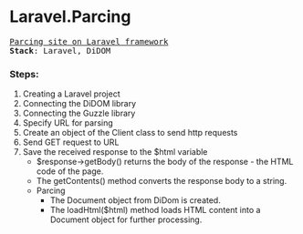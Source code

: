 <h1>Laravel.Parcing</h1>
<pre>
<a href="https://www.youtube.com/watch?v=qVFpK_gV1Ns&list=PLNvHH49JXUUAWpfK13CReWjlHH0bIUGS4&index=4">Parcing site on Laravel framework</a>
<b>Stack</b>: Laravel, DiDOM
</pre>
<h3>Steps:</h3>
<ol>
  <li>Creating a Laravel project</li>
  <li>Connecting the DiDOM library</li>
  <li>Connecting the Guzzle library</li>
  <li>Specify URL for parsing</li>
  <li>Create an object of the Client class to send http requests</li>
  <li>Send GET request to URL</li>
  <li>Save the received response to the $html variable
    <ul>
    <li>$response->getBody() returns the body of the response - the HTML code of the page.
    </li>
    <li>The getContents() method converts the response body to a string.</li>
  </li>
  
  <li>Parcing
  <ul>
    <li>The Document object from DiDom is created.</li>
    <li>The loadHtml($html) method loads HTML content into a Document object for further processing.</li>
  </ul>
  </li>
</ol>

